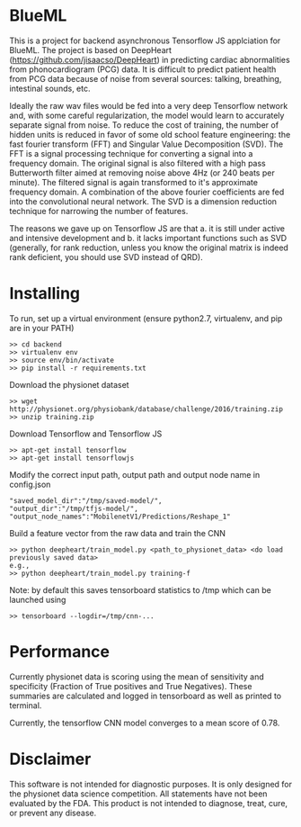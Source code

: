 # BlueML

 This is a project for backend asynchronous Tensorflow JS applciation for BlueML. The project is based on DeepHeart (https://github.com/jisaacso/DeepHeart) in predicting
 cardiac abnormalities from phonocardiogram (PCG) data. It is difficult to predict patient health from PCG data 
 because of noise from several sources: talking, breathing, intestinal 
 sounds, etc.
 
 Ideally the raw wav files would be fed into a very deep Tensorflow
 network and, with some careful regularization, the model would learn 
 to accurately separate signal from noise. To reduce the cost of
 training, the number of hidden units is reduced in favor of
 some old school feature engineering: the fast fourier transform (FFT) and Singular Value Decomposition (SVD). 
 The FFT is a signal processing technique for converting a signal into
 a frequency domain. The original signal is also filtered with a high
 pass Butterworth filter aimed at removing noise above 4Hz (or 240 beats
 per minute). The filtered signal is again transformed to it's approximate
 frequency domain. A combination of the above fourier coefficients are 
 fed into the convolutional neural network. The SVD is a dimension reduction technique for narrowing the number of features.

 The reasons we gave up on Tensorflow JS are that a. it is still under active and intensive development and b. it lacks important functions such as SVD (generally, for rank reduction, unless you know the original matrix is indeed rank deficient, you should use SVD instead of QRD).
 
# Installing

To run, set up a virtual environment (ensure python2.7, virtualenv, and 
pip are in your PATH)

```
>> cd backend
>> virtualenv env
>> source env/bin/activate
>> pip install -r requirements.txt
```

Download the physionet dataset 

```
>> wget http://physionet.org/physiobank/database/challenge/2016/training.zip
>> unzip training.zip

```

Download Tensorflow and Tensorflow JS
```
>> apt-get install tensorflow
>> apt-get install tensorflowjs
```

Modify the correct input path, output path and output node name in config.json
```
"saved_model_dir":"/tmp/saved-model/",
"output_dir":"/tmp/tfjs-model/",
"output_node_names":"MobilenetV1/Predictions/Reshape_1"
```

Build a feature vector from the raw data and train the CNN
```
>> python deepheart/train_model.py <path_to_physionet_data> <do load previously saved data>
e.g.,
>> python deepheart/train_model.py training-f
```

Note: by default this saves tensorboard statistics to /tmp which can
be launched using
```
>> tensorboard --logdir=/tmp/cnn-...
```

# Performance
Currently physionet data is scoring using the mean of sensitivity and
specificity (Fraction of True positives and True Negatives). These summaries
are calculated and logged in tensorboard as well as printed to terminal.

Currently, the tensorflow CNN model converges to a mean score of
 0.78. 
 
# Disclaimer
This software is not intended for diagnostic purposes. It is only designed
for the physionet data science competition. All statements have not been evaluated by the FDA. 
This product is not intended to diagnose, treat, cure, or prevent any disease.
